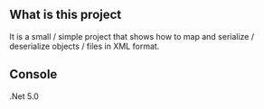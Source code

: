 ## What is this project

It is a small / simple project that shows how to map and serialize / deserialize objects / files in XML format.

## Console

.Net 5.0